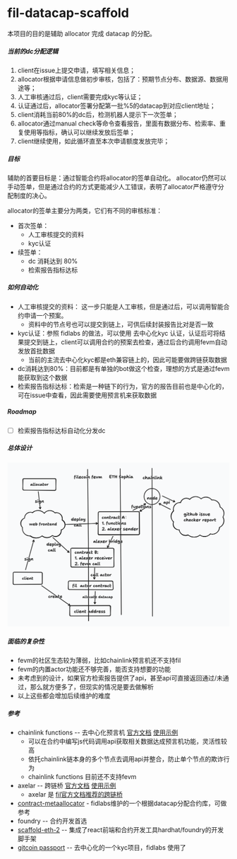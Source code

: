 # fil-datacap-scaffold

本项目的目的是辅助 allocator 完成 datacap 的分配。



##### 当前的dc分配逻辑

1. client在issue上提交申请，填写相关信息；
2. allocator根据申请信息做初步审核，包括了：预期节点分布、数据源、数据用途等；
3. 人工审核通过后，client需要完成kyc等认证；
4. 认证通过后，allocator签署分配第一批%5的datacap到对应client地址；
5. client消耗当前80%的dc后，检测机器人提示下一次签单；
6. allocator通过manual check等命令查看报告，里面有数据分布、检索率、重复使用等指标，确认可以继续发放后签单；
7. client继续使用，如此循环直至本次申请额度发放完毕；



##### 目标

辅助的首要目标是：通过智能合约将allocator的签单自动化。
allocator仍然可以手动签单，但是通过合约的方式更能减少人工错误，表明了allocator严格遵守分配制度的决心。

allocator的签单主要分为两类，它们有不同的审核标准：
- 首次签单：
    - 人工审核提交的资料 
    - kyc认证 
- 续签单：
    - dc 消耗达到 80%
    - 检索报告指标达标



##### 如何自动化

- 人工审核提交的资料： 这一步只能是人工审核，但是通过后，可以调用智能合约申请一个预案。
  - 资料中的节点号也可以提交到链上，可供后续封装报告比对是否一致
- kyc认证：参照 fidlabs 的做法，可以使用 去中心化kyc 认证，认证后可将结果提交到链上，client可以调用合约的预案去检查，通过后合约调用fevm自动发放首批数据
  - 当前的主流去中心化kyc都是eth兼容链上的，因此可能要做跨链获取数据
- dc消耗达到80%：目前都是有单独的bot做这个检查，理想的方式是通过fevm能获取到这个数据
- 检索报告指标达标：检索是一种链下的行为，官方的报告目前也是中心化的，可在issue中查看，因此需要使用预言机来获取数据



##### Roadmap

- [ ] 检索报告指标达标自动化分发dc



##### 总体设计



![arch-v1](./arch-v1.png)





##### 面临的复杂性

- fevm的社区生态较为薄弱，比如chainlink预言机还不支持fil
- fevm的内置actor功能还不够完善，能否支持想要的功能
- 未考虑到的设计，如果官方检索报告提供了api，甚至api可直接返回通过/未通过，那么就方便多了，但现实的情况是要去做解析
- 以上这些都会增加后续维护的难度



##### 参考

- chainlink functions  -- 去中心化预言机   [官方文档](https://docs.chain.link/chainlink-functions)  [使用示例](https://usechainlinkfunctions.com/)
  - 可以在合约中编写js代码调用api获取相关数据达成预言机功能，灵活性较高
  - 依托chainlink链本身的多个节点去调用api并整合，防止单个节点的欺诈行为
  - chainlink functions 目前还不支持fevm
- axelar --   跨链桥    [官方文档](https://docs.axelar.dev/)  [使用示例](https://github.com/axelarnetwork/foundry-axelar-gmp-example)
  - axelar 是 [fil官方文档推荐的跨链桥](https://docs.filecoin.io/smart-contracts/advanced/cross-chain-bridges) 
- [contract-metaallocator](https://github.com/fidlabs/contract-metaallocator) - fidlabs维护的一个根据datacap分配合约库，可做参考
- foundry -- 合约开发首选
- [scaffold-eth-2](https://github.com/scaffold-eth/scaffold-eth-2) -- 集成了react前端和合约开发工具hardhat/foundry的开发脚手架
- [gitcoin passport](https://app.passport.xyz/#/) -- 去中心化的一个kyc项目，fidlabs 使用了